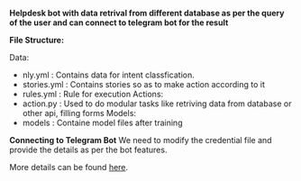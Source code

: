 **Helpdesk bot with data retrival from different database as per the query of the user and can connect to telegram bot for the result**


**File Structure:**

Data:
  - nly.yml : Contains data for intent classfication.
  - stories.yml : Contains stories so as to make action according to it
  - rules.yml : Rule for execution
Actions:
  - action.py : Used to do modular tasks like retriving data from database or other api, filling forms
 Models:
  - models : Containe model files after training


**Connecting to Telegram Bot**
 We need to modify the credential file and provide the details as per the bot features.
 
 More details can be found [here](https://rasa.com/docs/rasa/connectors/telegram/).
